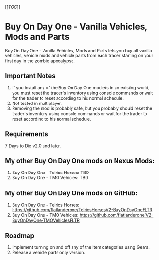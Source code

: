 [[_TOC_]]

# Buy On Day One - Vanilla Vehicles, Mods and Parts

Buy On Day One - Vanilla Vehicles, Mods and Parts lets you buy all vanilla vehicles, vehicle mods and vehicle parts from each trader starting on your first day in the zombie apocalypse. 

## Important Notes 
1. If you install any of the Buy On Day One modlets in an existing world, you must reset the trader's inventory using console commands or wait for the trader to reset according to his normal schedule.
2. Not tested in multiplayer.
3. Removing the mod is probably safe, but you probably should reset the trader's inventory using console commands or wait for the trader to reset according to his normal schedule.

## Requirements
 7 Days to Die v2.0 and later.

## My other Buy On Day One mods on Nexus Mods:
1. Buy On Day One - Telrics Horses: TBD
2. Buy On Day One - TMO Vehicles: TBD

## My other Buy On Day One mods on GitHub:
1. Buy On Day One - Telrics Horses: https://github.com/flatlanderone/TelricsHorsesV2-BuyOnDayOneFLTR
2. Buy On Day One - TMO Vehicles: https://github.com/flatlanderone/V2-BuyOnDayOne-TMOVehiclesFLTR


## Roadmap
1. Implement turning on and off any of the item categories using Gears. 
2. Release a vehicle parts only version. 
